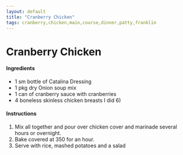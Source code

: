 ```yaml
---
layout: default
title: "Cranberry Chicken"
tags: cranberry,chicken,main,course,dinner,patty,franklin
---
```

# Cranberry Chicken

#### Ingredients
- 1 sm bottle of Catalina Dressing
- 1 pkg dry Onion soup mix
- 1 can of cranberry sauce with cranberries
- 4 boneless skinless chicken breasts I did 6)

#### Instructions
1. Mix all together and pour over chicken cover and marinade several hours or overnight.
2. Bake covered at 350 for an hour.
3. Serve with rice, mashed potatoes and a salad
